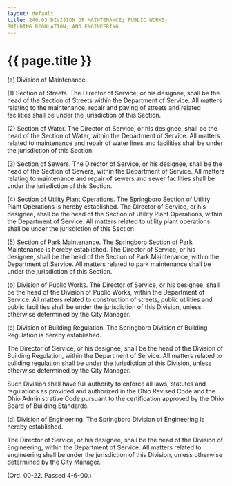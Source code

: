 ```yaml
---
layout: default 
title: 240.03 DIVISION OF MAINTENANCE; PUBLIC WORKS;
BUILDING REGULATION; AND ENGINEERING.
---
```


{{ page.title }}
================

​(a) Division of Maintenance.

​(1) Section of Streets. The Director of Service, or his designee, shall
be the head of the Section of Streets within the Department of Service.
All matters relating to the maintenance, repair and paving of streets
and related facilities shall be under the jurisdiction of this Section.

​(2) Section of Water. The Director of Service, or his designee, shall
be the head of the Section of Water, within the Department of Service.
All matters related to maintenance and repair of water lines and
facilities shall be under the jurisdiction of this Section.

​(3) Section of Sewers. The Director of Service, or his designee, shall
be the head of the Section of Sewers, within the Department of Service.
All matters relating to maintenance and repair of sewers and sewer
facilities shall be under the jurisdiction of this Section.

​(4) Section of Utility Plant Operations. The Springboro Section of
Utility Plant Operations is hereby established. The Director of Service,
or his designee, shall be the head of the Section of Utility Plant
Operations, within the Department of Service. All matters related to
utility plant operations shall be under the jurisdiction of this
Section.

​(5) Section of Park Maintenance. The Springboro Section of Park
Maintenance is hereby established. The Director of Service, or his
designee, shall be the head of the Section of Park Maintenance, within
the Department of Service. All matters related to park maintenance shall
be under the jurisdiction of this Section.

​(b) Division of Public Works. The Director of Service, or his designee,
shall be the head of the Division of Public Works, within the Department
of Service. All matters related to construction of streets, public
utilities and public facilities shall be under the jurisdiction of this
Division, unless otherwise determined by the City Manager.

​(c) Division of Building Regulation. The Springboro Division of
Building Regulation is hereby established.

The Director of Service, or his designee, shall be the head of the
Division of Building Regulation, within the Department of Service. All
matters related to building regulation shall be under the jurisdiction
of this Division, unless otherwise determined by the City Manager.

Such Division shall have full authority to enforce all laws, statutes
and regulations as provided and authorized in the Ohio Revised Code and
the Ohio Administrative Code pursuant to the certification approved by
the Ohio Board of Building Standards.

​(d) Division of Engineering. The Springboro Division of Engineering is
hereby established.

The Director of Service, or his designee, shall be the head of the
Division of Engineering, within the Department of Service. All matters
related to engineering shall be under the jurisdiction of this Division,
unless otherwise determined by the City Manager.

(Ord. 00-22. Passed 4-6-00.)
